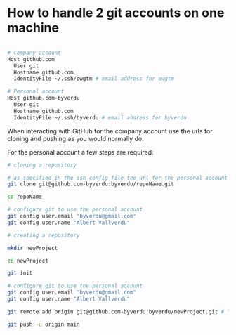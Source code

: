 # How to handle 2 git accounts on one machine

```bash

# Company account
Host github.com
  User git
  Hostname github.com
  IdentityFile ~/.ssh/owgtm # email address for owgtm

# Personal account
Host github.com-byverdu
  User git
  Hostname github.com
  IdentityFile ~/.ssh/byverdu # email address for byverdu
```

When interacting with GitHub for the company account use the urls for cloning and pushing as you would normally do.

For the personal account a few steps are required:

```bash
# cloning a repository

# as specified in the ssh config file the url for the personal account is github.com-byverdu
git clone git@github.com-byverdu:byverdu/repoName.git

cd repoName

# configure git to use the personal account
git config user.email "byverdu@gmail.com"
git config user.name "Albert Vallverdu"

# creating a repository

mkdir newProject

cd newProject

git init

# configure git to use the personal account
git config user.email "byverdu@gmail.com"
git config user.name "Albert Vallverdu"

git remote add origin git@github.com-byverdu:byverdu/newProject.git # "-byverdu:" is used so we can have 2 git accounts in the same computer

git push -u origin main
```
